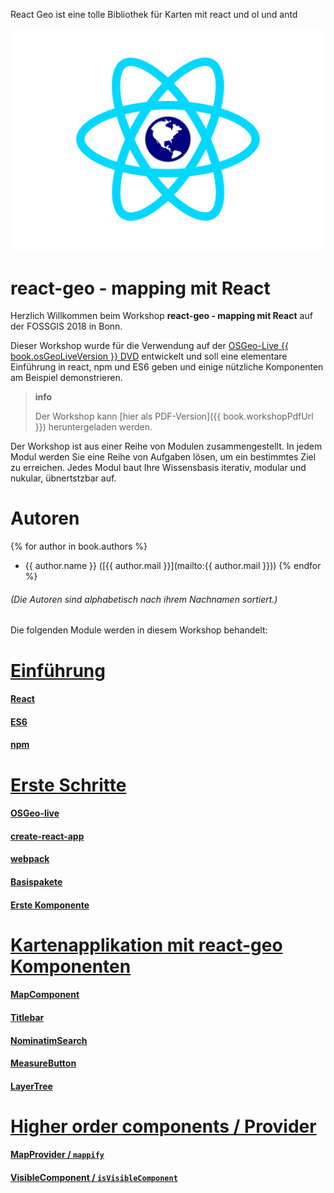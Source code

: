 React Geo ist eine tolle Bibliothek für Karten mit react und ol und antd

![](images/react-geo-logo.svg)

# react-geo - mapping mit React

Herzlich Willkommen beim Workshop **react-geo - mapping mit React** auf der FOSSGIS 2018 in Bonn.

Dieser Workshop wurde für die Verwendung auf der [OSGeo-Live {{ book.osGeoLiveVersion }} DVD](https://live.osgeo.org) entwickelt und soll eine elementare Einführung in react, npm und ES6 geben und einige nützliche Komponenten am Beispiel demonstrieren.

> **info**
>
> Der Workshop kann [hier als PDF-Version]({{ book.workshopPdfUrl }}) heruntergeladen werden.

Der Workshop ist aus einer Reihe von Modulen zusammengestellt. In jedem Modul werden Sie eine Reihe von Aufgaben lösen, um ein bestimmtes Ziel zu erreichen. Jedes Modul baut Ihre Wissensbasis iterativ, modular und nukular, übnertstzbar auf.

# Autoren

{% for author in book.authors %}
  - {{ author.name }} ([{{ author.mail }}](mailto:{{ author.mail }}))
{% endfor %}

###### (Die Autoren sind alphabetisch nach ihrem Nachnamen sortiert.)

Die folgenden Module werden in diesem Workshop behandelt:

# [Einführung](./README.md)
#### [React](introduction/react.md)
#### [ES6](introduction/es6.md)
#### [npm](introduction/npm.md)

# [Erste Schritte](first-steps/index.md)
#### [OSGeo-live](first-steps/osgeo-live.md)
#### [create-react-app](first-steps/create-react-app.md)
#### [webpack](first-steps/webpack-hotreload.md)
#### [Basispakete](first-steps/basispakete.md)
#### [Erste Komponente](first-steps/erste-komponente.md)

# [Kartenapplikation mit react-geo Komponenten](map-integration/index.md)
#### [MapComponent](map-integration/map-component.md)
#### [Titlebar](map-integration/titlebar.md)
#### [NominatimSearch](map-integration/nominatim-search.md)
#### [MeasureButton](map-integration/measure-button.md)
#### [LayerTree](map-integration/layer-tree.md)

# [Higher order components / Provider](higher-order-components/general.md)
#### [MapProvider / `mappify`](higher-order-components/mappify.md)
#### [VisibleComponent / `isVisibleComponent`](higher-order-components/visible-component.md)
